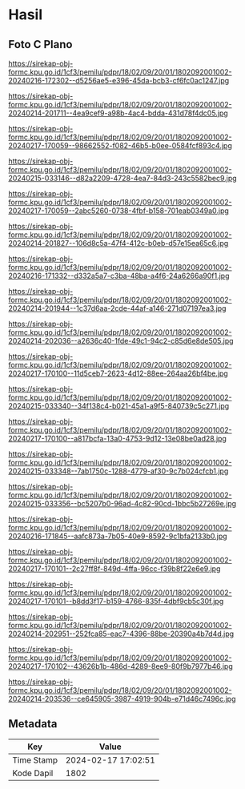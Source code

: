 # Hasil

## Foto C Plano

https://sirekap-obj-formc.kpu.go.id/1cf3/pemilu/pdpr/18/02/09/20/01/1802092001002-20240216-172302--d5256ae5-e396-45da-bcb3-cf6fc0ac1247.jpg

https://sirekap-obj-formc.kpu.go.id/1cf3/pemilu/pdpr/18/02/09/20/01/1802092001002-20240214-201711--4ea9cef9-a98b-4ac4-bdda-431d78f4dc05.jpg

https://sirekap-obj-formc.kpu.go.id/1cf3/pemilu/pdpr/18/02/09/20/01/1802092001002-20240217-170059--98662552-f082-46b5-b0ee-0584fcf893c4.jpg

https://sirekap-obj-formc.kpu.go.id/1cf3/pemilu/pdpr/18/02/09/20/01/1802092001002-20240215-033146--d82a2209-4728-4ea7-84d3-243c5582bec9.jpg

https://sirekap-obj-formc.kpu.go.id/1cf3/pemilu/pdpr/18/02/09/20/01/1802092001002-20240217-170059--2abc5260-0738-4fbf-b158-701eab0349a0.jpg

https://sirekap-obj-formc.kpu.go.id/1cf3/pemilu/pdpr/18/02/09/20/01/1802092001002-20240214-201827--106d8c5a-47f4-412c-b0eb-d57e15ea65c6.jpg

https://sirekap-obj-formc.kpu.go.id/1cf3/pemilu/pdpr/18/02/09/20/01/1802092001002-20240216-171332--d332a5a7-c3ba-48ba-a4f6-24a6266a90f1.jpg

https://sirekap-obj-formc.kpu.go.id/1cf3/pemilu/pdpr/18/02/09/20/01/1802092001002-20240214-201944--1c37d6aa-2cde-44af-a146-271d07197ea3.jpg

https://sirekap-obj-formc.kpu.go.id/1cf3/pemilu/pdpr/18/02/09/20/01/1802092001002-20240214-202036--a2636c40-1fde-49c1-94c2-c85d6e8de505.jpg

https://sirekap-obj-formc.kpu.go.id/1cf3/pemilu/pdpr/18/02/09/20/01/1802092001002-20240217-170100--11d5ceb7-2623-4d12-88ee-264aa26bf4be.jpg

https://sirekap-obj-formc.kpu.go.id/1cf3/pemilu/pdpr/18/02/09/20/01/1802092001002-20240215-033340--34f138c4-b021-45a1-a9f5-840739c5c271.jpg

https://sirekap-obj-formc.kpu.go.id/1cf3/pemilu/pdpr/18/02/09/20/01/1802092001002-20240217-170100--a817bcfa-13a0-4753-9d12-13e08be0ad28.jpg

https://sirekap-obj-formc.kpu.go.id/1cf3/pemilu/pdpr/18/02/09/20/01/1802092001002-20240215-033348--7ab1750c-1288-4779-af30-9c7b024cfcb1.jpg

https://sirekap-obj-formc.kpu.go.id/1cf3/pemilu/pdpr/18/02/09/20/01/1802092001002-20240215-033356--bc5207b0-96ad-4c82-90cd-1bbc5b27269e.jpg

https://sirekap-obj-formc.kpu.go.id/1cf3/pemilu/pdpr/18/02/09/20/01/1802092001002-20240216-171845--aafc873a-7b05-40e9-8592-9c1bfa2133b0.jpg

https://sirekap-obj-formc.kpu.go.id/1cf3/pemilu/pdpr/18/02/09/20/01/1802092001002-20240217-170101--2c27ff8f-849d-4ffa-96cc-f39b8f22e6e9.jpg

https://sirekap-obj-formc.kpu.go.id/1cf3/pemilu/pdpr/18/02/09/20/01/1802092001002-20240217-170101--b8dd3f17-b159-4766-835f-4dbf9cb5c30f.jpg

https://sirekap-obj-formc.kpu.go.id/1cf3/pemilu/pdpr/18/02/09/20/01/1802092001002-20240214-202951--252fca85-eac7-4396-88be-20390a4b7d4d.jpg

https://sirekap-obj-formc.kpu.go.id/1cf3/pemilu/pdpr/18/02/09/20/01/1802092001002-20240217-170102--43626b1b-486d-4289-8ee9-80f9b7977b46.jpg

https://sirekap-obj-formc.kpu.go.id/1cf3/pemilu/pdpr/18/02/09/20/01/1802092001002-20240214-203536--ce645905-3987-4919-904b-e71d46c7496c.jpg


## Metadata

| Key        | Value               |
| ---------- | ------------------- |
| Time Stamp | 2024-02-17 17:02:51 |
| Kode Dapil | 1802                |



